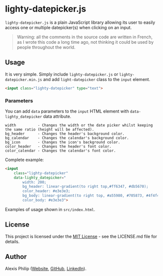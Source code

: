 # lighty-datepicker.js

`lighty-datepicker.js` is a plain JavaScript library allowing its user to easily access one or multiple
datepicker(s) when clicking on an input.

> Warning: all the comments in the source code are written in French, as I wrote this code a long time ago, not thinking
> it could be used by people throughout the world.

## Usage

It is very simple. Simply include `lighty-datepicker.js` or `lighty-datepicker.min.js` and add `light-datepicker` class
to the `input` element.

```html
<input class="lighty-datepicker" type="text">
```

### Parameters

You can add `data` parameters to the `input` HTML element with `data-lighty_datepicker` data attribute.

```text
width          - Changes the width or the date picker whilst keeping the same ratio (height will be affected).
bg_header      - Changes the header's background color.
bg_calendar    - Changes the calendar's background color.
bg_icon        - Changes the icon's background color.
color_header   - Changes the header's font color.
color_calendar - Changes the calendar's font color.
```

Complete example:

```html
<input
    class="lighty-datepicker"
    data-lighty_datepicker="
        width: 200;
        bg_header: linear-gradient(to right top,#ff6347, #db5670);
        color_header: #e3e3e3;
        bg_body: linear-gradient(to right top, #a55980, #705873, #4f4f4f);
        color_body: #e3e3e3">
```

Examples of usage shown in `src/index.html`.

## License

This project is licensed under the [MIT License](https://choosealicense.com/licenses/mit/) - see the LICENSE.md file for details.

## Author

Alexis Philip ([Website](https://alexisphilip.fr),
[GitHub](https://github.com/alexis-philip),
[LinkedIn](https://www.linkedin.com/in/alexis-philip-019955176)). 